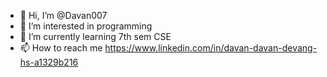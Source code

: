 - 👋 Hi, I’m @Davan007
- 👀 I’m interested in programming
- 🌱 I’m currently learning 7th sem CSE
- 📫 How to reach me https://www.linkedin.com/in/davan-davan-devang-hs-a1329b216

<!---
Davan007/Davan007 is a ✨ special ✨ repository because its `README.md` (this file) appears on your GitHub profile.
You can click the Preview link to take a look at your changes.
--->
